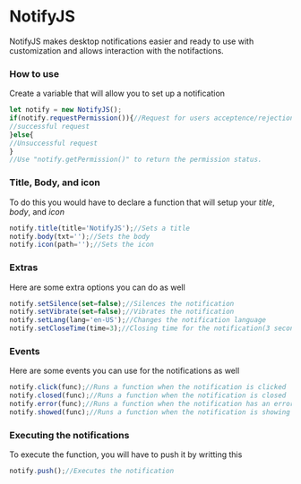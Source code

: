 # NotifyJS
NotifyJS makes desktop notifications easier and ready to use with customization and allows interaction with the notifactions.

### How to use
Create a variable that will allow you to set up a notification
```js
let notify = new NotifyJS();
if(notify.requestPermission()){//Request for users acceptence/rejection
//successful request
}else{
//Unsuccessful request
}
//Use "notify.getPermission()" to return the permission status.
```

### Title, Body, and icon
To do this you would have to declare a function that will setup your _title_, _body_, and _icon_
```js
notify.title(title='NotifyJS');//Sets a title
notify.body(txt='');//Sets the body
notify.icon(path='');//Sets the icon
```

### Extras
Here are some extra options you can do as well
```js
notify.setSilence(set=false);//Silences the notification
notify.setVibrate(set=false);//Vibrates the notification
notify.setLang(lang='en-US');//Changes the notification language
notify.setCloseTime(time=3);//Closing time for the notification(3 seconds)
```

### Events
Here are some events you can use for the notifications as well
```js
notify.click(func);//Runs a function when the notification is clicked
notify.closed(func);//Runs a function when the notification is closed
notify.error(func);//Runs a function when the notification has an error
notify.showed(func);//Runs a function when the notification is showing
```

### Executing the notifications
To execute the function, you will have to push it by writting this
```js
notify.push();//Executes the notification
```

